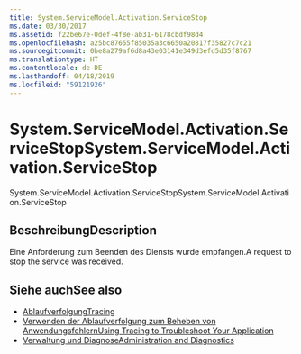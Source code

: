 ```yaml
---
title: System.ServiceModel.Activation.ServiceStop
ms.date: 03/30/2017
ms.assetid: f22be67e-0def-4f8e-ab31-6178cbdf98d4
ms.openlocfilehash: a25bc87655f85035a3c6650a20817f35827c7c21
ms.sourcegitcommit: 0be8a279af6d8a43e03141e349d3efd5d35f8767
ms.translationtype: HT
ms.contentlocale: de-DE
ms.lasthandoff: 04/18/2019
ms.locfileid: "59121926"
---
```

# <a name="systemservicemodelactivationservicestop"></a><span data-ttu-id="42ee5-102">System.ServiceModel.Activation.ServiceStop</span><span class="sxs-lookup"><span data-stu-id="42ee5-102">System.ServiceModel.Activation.ServiceStop</span></span>
<span data-ttu-id="42ee5-103">System.ServiceModel.Activation.ServiceStop</span><span class="sxs-lookup"><span data-stu-id="42ee5-103">System.ServiceModel.Activation.ServiceStop</span></span>  
  
## <a name="description"></a><span data-ttu-id="42ee5-104">Beschreibung</span><span class="sxs-lookup"><span data-stu-id="42ee5-104">Description</span></span>  
 <span data-ttu-id="42ee5-105">Eine Anforderung zum Beenden des Diensts wurde empfangen.</span><span class="sxs-lookup"><span data-stu-id="42ee5-105">A request to stop the service was received.</span></span>  
  
## <a name="see-also"></a><span data-ttu-id="42ee5-106">Siehe auch</span><span class="sxs-lookup"><span data-stu-id="42ee5-106">See also</span></span>

- [<span data-ttu-id="42ee5-107">Ablaufverfolgung</span><span class="sxs-lookup"><span data-stu-id="42ee5-107">Tracing</span></span>](../../../../../docs/framework/wcf/diagnostics/tracing/index.md)
- [<span data-ttu-id="42ee5-108">Verwenden der Ablaufverfolgung zum Beheben von Anwendungsfehlern</span><span class="sxs-lookup"><span data-stu-id="42ee5-108">Using Tracing to Troubleshoot Your Application</span></span>](../../../../../docs/framework/wcf/diagnostics/tracing/using-tracing-to-troubleshoot-your-application.md)
- [<span data-ttu-id="42ee5-109">Verwaltung und Diagnose</span><span class="sxs-lookup"><span data-stu-id="42ee5-109">Administration and Diagnostics</span></span>](../../../../../docs/framework/wcf/diagnostics/index.md)

